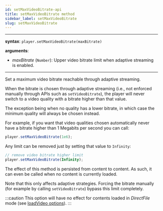 ```yaml
---
id: setMaxVideoBitrate-api
title: setMaxVideoBitrate method
sidebar_label: setMaxVideoBitrate
slug: setMaxVideoBitrate
---
```


---

**syntax**: `player.setMaxVideoBitrate(maxBitrate)`

**arguments**:

- _maxBitrate_ (`Number`): Upper video bitrate limit when adaptive streaming
  is enabled.

---

Set a maximum video bitrate reachable through adaptive streaming.

When the bitrate is chosen through adaptive streaming (i.e., not enforced
manually through APIs such as `setVideoBitrate`), the player will never switch
to a video quality with a bitrate higher than that value.

The exception being when no quality has a lower bitrate, in which case the
minimum quality will always be chosen instead.

For example, if you want that video qualities chosen automatically never have
a bitrate higher than 1 Megabits per second you can call:

```js
player.setMaxVideoBitrate(1e6);
```

Any limit can be removed just by setting that value to `Infinity`:

```js
// remove video bitrate higher limit
player.setMaxVideoBitrate(Infinity);
```

The effect of this method is persisted from content to content. As such, it can
even be called when no content is currently loaded.

Note that this only affects adaptive strategies. Forcing the bitrate manually
(for example by calling `setVideoBitrate`) bypass this limit completely.

:::caution
This option will have no effect for contents loaded in _DirectFile_
mode (see [loadVideo options](./../basicMethods/loadVideo.md#transport)).
:::
